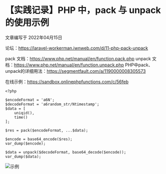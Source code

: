 # 【实践记录】PHP 中，pack 与 unpack 的使用示例

文章编写于 2022年04月15日

论坛：https://laravel-workerman.iwnweb.com/d/11-php-pack-unpack

pack 文档：https://www.php.net/manual/en/function.pack.php
unpack 文档：https://www.php.net/manual/en/function.unpack.php
PHP中pack、unpack的详细用法：https://segmentfault.com/a/1190000008305573

在线示例：https://sandbox.onlinephpfunctions.com/c/56feb

```
<?php

$encodeFormat = 'a6N';
$decodeFormat = 'a6random_str/Ntimestamp';
$data = [
	uniqid(),
	time()
];

$res = pack($encodeFormat, ...$data);

$encode = base64_encode($res);
var_dump($encode);

$data = unpack($decodeFormat, base64_decode($encode));
var_dump($data);

```

![示例][示例]

[示例]: https://laravel-workerman.iwnweb.com/assets/files/2022-04-15/1649999990-980574-image.png